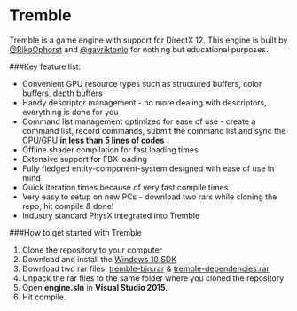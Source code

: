 # Tremble
Tremble is a game engine with support for DirectX 12. This engine is built by [@RikoOphorst](https://github.com/RikoOphorst) and [@gavriktonio](https://github.com/gavriktonio) for nothing but educational purposes.

###Key feature list:
- Convenient GPU resource types such as structured buffers, color buffers, depth buffers
- Handy descriptor management - no more dealing with descriptors, everything is done for you
- Command list management optimized for ease of use - create a command list, record commands, submit the command list and sync the CPU/GPU **in less than 5 lines of codes**
- Offline shader compilation for fast loading times
- Extensive support for FBX loading
- Fully fledged entity-component-system designed with ease of use in mind
- Quick iteration times because of very fast compile times
- Very easy to setup on new PCs - download two rars while cloning the repo, hit compile & done!
- Industry standard PhysX integrated into Tremble

###How to get started with Tremble
1. Clone the repository to your computer
2. Download and install the [Windows 10 SDK](https://developer.microsoft.com/en-us/windows/downloads/windows-10-sdk)
3. Download two rar files: [tremble-bin.rar](http://dependencies.rikoophorst.com/tremble-bin.rar) & [tremble-dependencies.rar](http://dependencies.rikoophorst.com/tremble-dependencies.rar)
4. Unpack the rar files to the same folder where you cloned the repository
5. Open **engine.sln** in **Visual Studio 2015**.
6. Hit compile.
